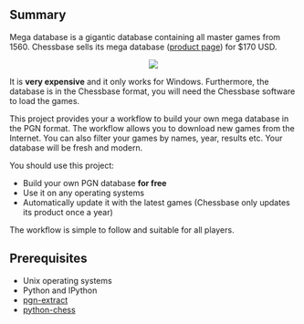 ## Summary

Mega database is a gigantic database containing all master games from 1560. Chessbase sells its mega database ([product page](https://shop.chessbase.com/en/products/mega_database_2016)) for $170 USD.

<p align="center">
  <img src='https://shop.chessbase.com/en/pics/bp_7853'>
</p>

It is **very expensive** and it only works for Windows. Furthermore, the database is in the Chessbase format, you will need the Chessbase software to load the games.

This project provides your a workflow to build your own mega database in the PGN format. The workflow allows you to download new games from the Internet. You can also filter your games by names, year, results etc. Your database will be fresh and modern. 

You should use this project:

* Build your own PGN database **for free**
* Use it on any operating systems
* Automatically update it with the latest games (Chessbase only updates its product once a year)

The workflow is simple to follow and suitable for all players.

## Prerequisites 

* Unix operating systems
* Python and IPython
* [pgn-extract](https://www.cs.kent.ac.uk/people/staff/djb/pgn-extract)
* [python-chess](https://pypi.python.org/pypi/python-chess)

